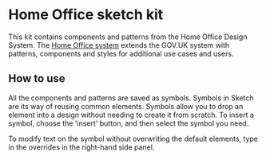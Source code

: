 # Home Office sketch kit

This kit contains components and patterns from the Home Office Design System. The [Home Office system](https://home-office-digital-patterns.herokuapp.com/patterns) extends the GOV.UK system with patterns, components and styles for additional use cases and users.

## How to use

All the components and patterns are saved as symbols. Symbols in Sketch are its way of reusing common elements. Symbols allow you to drop an element into a design without needing to create it from scratch. To insert a symbol, choose the 'insert' button, and then select the symbol you need.

To modify text on the symbol without overwriting the default elements, type in the overrides in the right-hand side panel.

